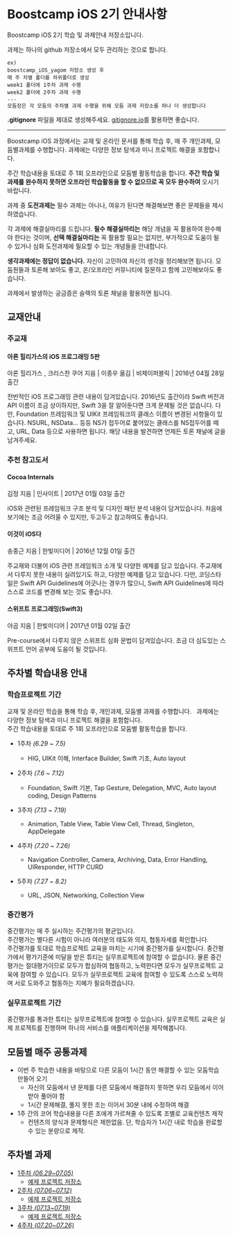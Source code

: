 # Boostcamp iOS 2기 안내사항

Boostcamp iOS 2기 학습 및 과제안내 저장소입니다.  

과제는 하나의 github 저장소에서 모두 관리하는 것으로 합니다.

```
ex)
boostcamp_iOS_yagom 저장소 생성 후
매 주 차별 폴더를 하위폴더로 생성
week1 폴더에 1주차 과제 수행
week2 폴더에 2주차 과제 수행
...
모둠장은 각 모둠의 주차별 과제 수행을 위해 모둠 과제 저장소를 하나 더 생성합니다
```

**.gitignore** 파일을 제대로 생성해주세요. [gitignore.io](https://www.gitignore.io)를 활용하면 좋습니다.


---

Boostcamp iOS 과정에서는 교재 및 온라인 문서를 통해 학습 후, 매 주 개인과제, 모둠별과제를 수행합니다. 과제에는 다양한 정보 탐색과 미니 프로젝트 해결을 포함합니다.

주간 학습내용을 토대로 주 1회 오프라인으로 모둠별 활동학습을 합니다. **주간 학습 및 과제를 완수하지 못하면 오프라인 학습활동을 할 수 없으므로 꼭 모두 완수하여** 오시기 바랍니다.  

과제 중 **도전과제는** 필수 과제는 아니나, 여유가 된다면 해결해보면 좋은 문제들을 제시하였습니다.  

각 과제에 해결실마리를 드립니다. **필수 해결실마리는** 해당 개념을 꼭 활용하여 완수해야 한다는 것이며, **선택 해결실마리는** 꼭 활용할 필요는 없지만, 부가적으로 도움이 될 수 있거나 심화 도전과제에 필요할 수 있는 개념들을 안내합니다.  

**생각과제에는 정답이 없습니다.** 자신이 고민하여 자신의 생각을 정리해보면 됩니다. 모둠원들과 토론해 보아도 좋고, 온/오프라인 커뮤니티에 질문하고 함께 고민해보아도 좋습니다.  

과제에서 발생하는 궁금증은 슬렉의 토론 채널을 활용하면 됩니다.


## 교재안내

### 주교재

#### 아론 힐리가스의 iOS 프로그래밍 5판  
아론 힐리가스 , 크리스찬 쿠어 지음 | 이종우 옮김 | 비제이퍼블릭 |   2016년 04월 28일 출간  

전반적인 iOS 프로그래밍 관련 내용이 담겨있습니다. 2016년도 출간이라 Swift 버전과 API 이름이 조금 상이하지만, Swift 3을 잘 알아둔다면 크게 문제될 것은 없습니다. 다만, Foundation 프레임워크 및 UIKit 프레임워크의 클래스 이름이 변경된 사항들이 있습니다. NSURL, NSData... 등등 NS가 접두어로 붙어있는 클래스를 NS접두어를 떼고, URL, Data 등으로 사용하면 됩니다. 해당 내용을 발견하면 언제든 토론 채널에 글을 남겨주세요.

### 추천 참고도서
#### Cocoa Internals  
김정 지음 | 인사이트 | 2017년 01월 03일 출간  

iOS와 관련된 프레임워크 구조 분석 및 디자인 패턴 분석 내용이 담겨있습니다. 처음에 보기에는 조금 어려울 수 있지만, 두고두고 참고하여도 좋습니다.


#### 이것이 iOS다
송중근 지음 | 한빛미디어 | 2016년 12월 01일 출간  

주교재와 더불어 iOS 관련 프레임워크 소개 및 다양한 예제를 담고 있습니다. 주교재에서 다루지 못한 내용이 실려있기도 하고, 다양한 예제를 담고 있습니다. 다만, 코딩스타일은 Swift API Guidelines에 어긋나는 경우가 많으니, Swift API Guidelines에 따라 스스로 코드를 변경해 보는 것도 좋습니다.

#### 스위프트 프로그래밍(Swift3) 
야곰 지음 | 한빛미디어 | 2017년 01월 02일 출간  

Pre-course에서 다루지 않은 스위프트 심화 문법이 담겨있습니다. 조금 더 심도있는 스위프트 언어 공부에 도움이 될 것입니다.


## 주차별 학습내용 안내

### 학습프로젝트 기간
교재 및 온라인 학습을 통해 학습 후, 개인과제, 모둠별 과제를 수행합니다.  
과제에는 다양한 정보 탐색과 미니 프로젝트 해결을 포함합니다.  
주간 학습내용을 토대로 주 1회 오프라인으로 모둠별 활동학습을 합니다.  

* 1주차 *(6.29 ~ 7.5)*
	* HIG, UIKit 이해, Interface Builder, Swift 기초, Auto layout

* 2주차 *(7.6 ~ 7.12)*
	* Foundation, Swift 기본, Tap Gesture, Delegation, MVC, Auto layout coding, Design Patterns

* 3주차 *(7.13 ~ 7.19)*
	* Animation, Table View, Table View Cell, Thread, Singleton, AppDelegate


* 4주차 *(7.20 ~ 7.26)*
	* Navigation Controller, Camera, Archiving, Data, Error Handling, UIResponder, HTTP CURD


* 5주차 *(7.27 ~ 8.2)*
	* URL, JSON, Networking, Collection View

### 중간평가
중간평가는 매 주 실시하는 주간평가의 평균입니다.  
주간평가는 별다른 시험이 아니라 여러분의 태도와 의지, 협동자세를 확인합니다.  
주간평가를 토대로 학습프로젝트 교육을 마치는 시기에 중간평가를 실시합니다.
중간평가에서 평가기준에 미달을 받은 튜티는 실무프로젝트에 참여할 수 없습니다.
물론 중간평가는 절대평가이므로 모두가 합심하여 협동하고, 노력한다면 모두가 실무프로젝트 교육에 참여할 수 있습니다.
모두가 실무프로젝트 교육에 참여할 수 있도록 스스로 노력하며 서로 도와주고 협동하는 지혜가 필요하겠습니다.

### 실무프로젝트 기간
중간평가를 통과한 튜티는 실무프로젝트에 참여할 수 있습니다. 
실무프로젝트 교육은 실제 프로젝트를 진행하며 하나의 서비스를 애플리케이션을 제작해봅니다.

## 모둠별 매주 공통과제

* 이번 주 학습한 내용을 바탕으로 다른 모둠이 1시간 동안 해결할 수 있는 모둠학습 만들어 오기 
	* 자신의 모둠에서 낸 문제를 다른 모둠에서 해결하지 못하면 우리 모둠에서 이어받아 풀어야 함
	* 1시간 문제해결, 풀지 못한 조는 이어서 30분 내에 수정하여 해결
* 1주 간의 코어 학습내용을 다른 조에게 가르쳐줄 수 있도록 조별로 교육컨텐츠 제작
	* 컨텐츠의 양식과 문제형식은 제한없음. 단, 학습자가 1시간 내로 학습을 완료할 수 있는 분량으로 제작.


## 주차별 과제

* [1주차 *(06.29~07.05)*](assignment/week_01.md)
	* [예제 프로젝트 저장소](https://github.com/connect-boostcamp/LoginPage_iOS)
* [2주차 *(07.06~07.12)*](assignment/week_02.md)
	* [예제 프로젝트 저장소](https://github.com/connect-boostcamp/SignUpFlow_iOS)
* [3주차 *(07.13~07.19)*](assignment/week_03.md)
	* [예제 프로젝트 저장소](https://github.com/connect-boostcamp/MyButton_iOS)
* [4주차 *(07.20~07.26)*](assignment/week_04.md)